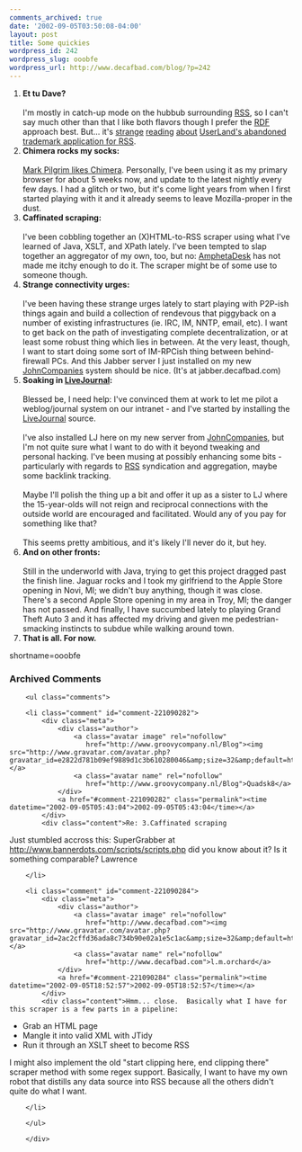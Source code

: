 ```yaml
---
comments_archived: true
date: '2002-09-05T03:50:08-04:00'
layout: post
title: Some quickies
wordpress_id: 242
wordpress_slug: ooobfe
wordpress_url: http://www.decafbad.com/blog/?p=242
---
```

<ol>
<li><b>Et tu Dave?</b>
<br /><br />
I'm mostly in catch-up mode on the hubbub surrounding <a href="http://www.decafbad.com/twiki/bin/view/Main/RSS">RSS</a>, so I can't say much other than that I like both flavors though I prefer the <a href="http://www.decafbad.com/twiki/bin/view/Main/RDF">RDF</a> approach best.  But... it's <a href="http://groups.yahoo.com/group/syndication/message/3249">strange</a> <a href="http://www.disobey.com/dnn/2002/09/index.shtml#001361">reading</a> <a href="http://winerlog.inspiredsites.net/discuss/msgReader$127">about</a>     <a href="http://tarr.uspto.gov/servlet/tarr?regser=serial&amp;entry=78025336">UserLand's abandoned trademark application for <a href="http://www.decafbad.com/twiki/bin/view/Main/RSS">RSS</a></a>.</li>
<li><b>Chimera rocks my socks:</b> 
<br /><br />
<a href="http://diveintomark.org/archives/2002/09/04.html#chimera_coming_along_nicely">Mark Pilgrim likes Chimera</a>.  Personally, I've been using it as my primary browser for about 5 weeks now, and update to the latest nightly every few days.  I had a glitch or two, but it's come light years from when I first started playing with it and it already seems to leave Mozilla-proper in the dust.</li>
<li><b>Caffinated scraping:</b>
<br /><br />
I've been cobbling together an (X)HTML-to-RSS scraper using what I've learned of Java, XSLT, and XPath lately.  I've been tempted to slap together an aggregator of my own, too, but no: <a href="http://www.decafbad.com/twiki/bin/view/Main/AmphetaDesk">AmphetaDesk</a> has not made me itchy enough to do it.  The scraper might be of some use to someone though.</li>
<li><b>Strange connectivity urges:</b>
<br /><br />
I've been having these strange urges lately to start playing with P2P-ish things again and build a collection of rendevous that piggyback on a number of existing infrastructures (ie. IRC, IM, NNTP, email, etc).  I want to get back on the path of investigating complete decentralization, or at least some robust thing which lies in between.  At the very least, though, I want to start doing some sort of IM-RPCish thing between behind-firewall PCs.  And this Jabber server I just installed on my new <a href="http://www.decafbad.com/twiki/bin/view/Main/JohnCompanies">JohnCompanies</a> system should be nice.  (It's at jabber.decafbad.com)
</li>
<li><b>Soaking in <a href="http://www.decafbad.com/twiki/bin/view/Main/LiveJournal">LiveJournal</a>:</b>
<br /><br />
Blessed be, I need help:  I've convinced them at work to let me pilot a weblog/journal system on our intranet - and I've started by installing the <a href="http://www.decafbad.com/twiki/bin/view/Main/LiveJournal">LiveJournal</a> source.  
<br /><br />
I've also installed LJ here on my new server from <a href="http://www.decafbad.com/twiki/bin/view/Main/JohnCompanies">JohnCompanies</a>, but I'm not quite sure what I want to do with it beyond tweaking and personal hacking.  I've been musing at possibly enhancing some bits - particularly with regards to <a href="http://www.decafbad.com/twiki/bin/view/Main/RSS">RSS</a> syndication and aggregation, maybe some backlink tracking.  
<br /><br />
Maybe I'll polish the thing up a bit and offer it up as a sister to LJ where the 15-year-olds will not reign and reciprocal connections with the outside world are encouraged and facilitated.  Would any of you pay for something like that?
<br /><br />
This seems pretty ambitious, and it's likely I'll never do it, but hey.
</li>
<li><b>And on other fronts:</b>
<br /><br />
Still in the underworld with Java, trying to get this project dragged past the finish line.  Jaguar rocks and I took my girlfriend to the Apple Store opening in Novi, MI; we didn't buy anything, though it was close.    There's a second Apple Store opening in my area in Troy, MI; the danger has not passed.  And finally, I have succumbed lately to playing Grand Theft Auto 3 and it has affected my driving and given me pedestrian-smacking instincts to subdue while walking around town.
</li>
<li><b>That is all.  For now.</b></li>
</ol>
<!--more-->
shortname=ooobfe

<div id="comments" class="comments archived-comments">
            <h3>Archived Comments</h3>
            
        <ul class="comments">
            
        <li class="comment" id="comment-221090282">
            <div class="meta">
                <div class="author">
                    <a class="avatar image" rel="nofollow" 
                       href="http://www.groovycompany.nl/Blog"><img src="http://www.gravatar.com/avatar.php?gravatar_id=e2822d781b09ef9889d1c3b610280046&amp;size=32&amp;default=http://mediacdn.disqus.com/1320279820/images/noavatar32.png"/></a>
                    <a class="avatar name" rel="nofollow" 
                       href="http://www.groovycompany.nl/Blog">Quadsk8</a>
                </div>
                <a href="#comment-221090282" class="permalink"><time datetime="2002-09-05T05:43:04">2002-09-05T05:43:04</time></a>
            </div>
            <div class="content">Re: 3.Caffinated scraping
Just stumbled accross this: SuperGrabber at http://www.bannerdots.com/scripts/scripts.php did you know about it? Is it something comparable?
Lawrence</div>
            
        </li>
    
        <li class="comment" id="comment-221090284">
            <div class="meta">
                <div class="author">
                    <a class="avatar image" rel="nofollow" 
                       href="http://www.decafbad.com"><img src="http://www.gravatar.com/avatar.php?gravatar_id=2ac2cffd36ada8c734b90e02a1e5c1ac&amp;size=32&amp;default=http://mediacdn.disqus.com/1320279820/images/noavatar32.png"/></a>
                    <a class="avatar name" rel="nofollow" 
                       href="http://www.decafbad.com">l.m.orchard</a>
                </div>
                <a href="#comment-221090284" class="permalink"><time datetime="2002-09-05T18:52:57">2002-09-05T18:52:57</time></a>
            </div>
            <div class="content">Hmm... close.  Basically what I have for this scraper is a few parts in a pipeline:

* Grab an HTML page
* Mangle it into valid XML with JTidy
* Run it through an XSLT sheet to become RSS

I might also implement the old "start clipping here, end clipping there" scraper method with some regex support.  Basically, I want to have my own robot that distills any data source into RSS because all the others didn't quite do what I want.</div>
            
        </li>
    
        </ul>
    
        </div>
    
